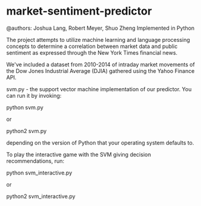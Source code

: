 market-sentiment-predictor
===========

@authors: Joshua Lang, Robert Meyer, Shuo Zheng
Implemented in Python

The project attempts to utilize machine learning and language processing 
concepts to determine a correlation between market data and public sentiment 
as expressed through the New York Times financial news.

We've included a dataset from 2010-2014 of intraday market movements of 
the Dow Jones Industrial Average (DJIA) gathered using the Yahoo Finance
API.

svm.py - the support vector machine implementation of our predictor. You
can run it by invoking:

python svm.py

or

python2 svm.py

depending on the version of Python that your operating system defaults to.

To play the interactive game with the SVM giving decision recommendations,
run:

python svm_interactive.py

or

python2 svm_interactive.py
